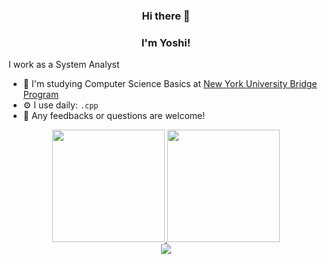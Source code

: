 <h3 align="center">Hi there 🙂</h3>
<h3 align="center">I'm Yoshi! </h3>

I work as a System Analyst

- 🚀 I'm  studying Computer Science Basics at [New York University Bridge Program](https://engineering.nyu.edu/academics/programs/nyu-tandon-bridge)
- ⚙️ I use daily:  `.cpp`
- 🧪 Any feedbacks or questions are welcome!

<div align="center">
  <a href="https://github.com/ny000815">
  <img height="180em" src="https://github-readme-stats.vercel.app/api?username=ny000815&show_icons=true&theme=dracula&include_all_commits=true&count_private=true"/>
  <img height="180em" src="https://github-readme-stats.vercel.app/api/top-langs/?username=ny000815&layout=compact&langs_count=7&theme=dracula"/>
</div>
<div align="center"> 
  <a href="https://www.linkedin.com/in/yoshiakin/" target="_blank"><img src="https://img.shields.io/badge/-LinkedIn-%230077B5?style=for-the-badge&logo=linkedin&logoColor=white" target="_blank"></a> 
</div>
